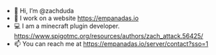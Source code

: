 - 👋 Hi, I’m @zachduda
- 👀 I work on a website https://empanadas.io
- 💻 I am a minecraft plugin developer. https://www.spigotmc.org/resources/authors/zach_attack.56425/
- 📫 You can reach me at https://empanadas.io/server/contact?sso=1
